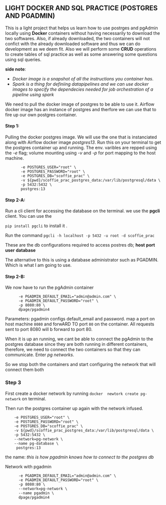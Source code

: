 ## LIGHT DOCKER AND SQL PRACTICE (POSTGRES AND PGADMIN)

This is a light project that helps us learn how to use postrges and pgAdmin locally using **Docker** containers without having necessarily to download the two softwares. Also, if already downloaded, the two containers will not confict with the already downloaded software and thus we can do development as we deem fit.
Also we will perform some **CRUD** operations to create tables of sql practice as well as some answering some questions using sql queries. 


**side note**: 
* _Docker image is a snapshot of all the instructions you container has_.
* _Spark is a thing for definiing datapipelines and we can use docker images to specify the dependecies needed for job orchestration of a pipeline using spark_

We need to pull the docker image of postgres to be able to use it. Airflow docker image has an instance of postgres and therfore we can use that to fire up our own postgres container.

#### Step 1:
Pulling the docker postgres image. We will use the one that is instanciated along with Airflow docker image _postgres13_.
Run this on your terminal to get the postgres container up and running. The env. varibles are repped using the _-e_ flag; volume mounting using _-v_
and _-p_ for port mapping to the host machine.
 ```docker run -it \
        -e POSTGRES_USER="root" \
        -e POSTGRES_PASSWORD="root" \
        -e POSTGRES_DB="scoffie_prac" \
        -v ${pwd}/scoffie_prac_postgres_data:/var/lib/postgresql/data \
        -p 5432:5432 \
        postgres:13
 ```

 #### Step 2-A:
 Run a cli client for accessing the database on the terminal. we use the **pgcli** client. You can use the 

 `pip install pgcli` to install it .

 Run the command `pgcli -h localhost -p 5432 -u root -d scoffie_prac`

These are the db configurations required to access postres db;
**host**
**port**
**user**
**database**

The alternative to this is using a database administrator such as PGADMIN. Which is what I am going to use.


#### Step 2-B:
We now have to run the pgAdmin container 

``` docker run -it \
      -e PGADMIN_DEFAULT_EMAIL="admin@admin.com" \
      -e PGADMIN_DEFAULT_PASSWORD="root" \
      -p 8080:80 \
      dpage/pgadmin4
```
Parameters:
pgadmin configs default_email and password.
map a port on host machine `8080` and forwARD TO port `80` on the container. All requests sent to port 8080 will b forward to port 80.

When it is up an running, we cant be able to connect the pgAdmin to the postgres database since they are both running in different containers, therefore, we need to connect the two containers so that they can communicate. Enter _pg networks_.

So we stop both the containers and start configuring the network that will connect them both

### Step 3 
First create a docker network by running 
`docker  newtork create pg-network` on terminal.

Then run the postgres container up again with the network infused.

```docker run -it \
    -e POSTGRES_USER="root" \
    -e POSTGRES_PASSWORD="root" \
    -e POSTGRES_DB="scoffie_prac" \
    -v ${pwd}/scoffie_prac_postgres_data:/var/lib/postgresql/data \
    -p 5432:5432 \
    --network=pg-network \
    --name pg-database \ 
     postgres:13
 ```
 the name: _this is how pgadmin knows how to connect to the postgres db_

Network with pgadmin


``` docker run -it \
      -e PGADMIN_DEFAULT_EMAIL="admin@admin.com" \
      -e PGADMIN_DEFAULT_PASSWORD="root" \
      -p 8080:80 \
      --network=pg-network \
      --name pgadmin \
      dpage/pgadmin4
```

